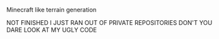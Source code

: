 Minecraft like terrain generation

NOT FINISHED I JUST RAN OUT OF PRIVATE REPOSITORIES DON'T YOU DARE LOOK AT MY UGLY CODE
